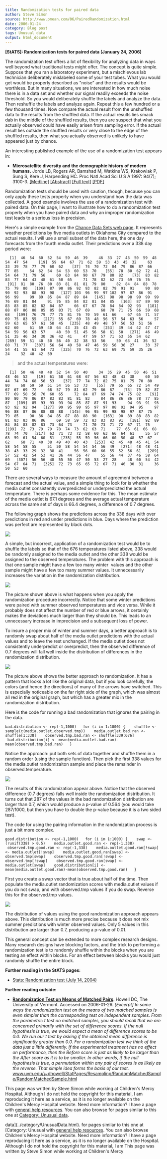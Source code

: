 ```yaml
---
title: Randomization tests for paired data
author: Steve Simon
source: http://www.pmean.com/06/PairedRandomization.html
date: 2006-01-24
category: Blog post
tags: Unusual data
output: html_document
---
```

**[StATS]: Randomization tests for paired data
(January 24, 2006)**

The randomization test offers a lot of flexibility for analyzing data in
ways well beyond what traditional tests might offer. The concept is
quite simple. Suppose that you ran a laboratory experiment, but a
mischievous lab technician deliberately mislabeled some of your test
tubes. What you would get would be properly described as \"noise\" and
the results would be worthless. But in many situations, we are
interested in how much noise there is in a data set and whether our
signal readily exceeds the noise threshold. So you would deliberately
shuffle the labels and analyze the data. Then reshuffle the labels and
analyze again. Repeat this a few hundred or a few thousand times. Now
compare the actual result from the unshuffled data to the results from
the shuffled data. If the actual results lies smack dab in the middle of
the shuffled results, then you are suspect that what you actually
observed could have easily arisen from sampling error. If the actual
result lies outside the shuffled results or very close to the edge of
the shuffled results, then what you actually observed is unlikely to
have appeared just by chance.

An interesting published example of the use of a randomization test
appears in:

-   **Microsatellite diversity and the demographic history of modern
    humans.** Jorde LB, Rogers AR, Bamshad M, Watkins WS, Krakowiak P,
    Sung S, Kere J, Harpending HC. Proc Natl Acad Sci U S A 1997: 94(7);
    3100-3.
    [\[Medline\]](http://www.ncbi.nlm.nih.gov/entrez/query.fcgi?cmd=Retrieve&db=PubMed&list_uids=9096352&dopt=Abstract)
    [\[Abstract\]](http://www.pnas.org/cgi/content/abstract/94/7/3100)
    [\[Full text\]](http://www.pnas.org/cgi/content/full/94/7/3100)
    [\[PDF\]](http://www.pnas.org/cgi/reprint/94/7/3100.pdf)

Randomization tests should be used with caution, though, because you can
only apply these tests properly when you understand how the data was
collected. A good example involves the use of a randomization test with
paired data. On this page, I want to illustrate how to do a
randomization test properly when you have paired data and why an
improper randomization test leads to a serious loss in precision.

Here\'s a simple example from the [Chance Data Sets web
page](http://www.dartmouth.edu/~chance/teaching_aids/data.html). It
represents weather predictions by five media outlets in Oklahoma City
compared to the actual results. I will use a small subset of the data
here, the one day forecasts from the fourth media outlet. Their
predictions over a 338 day period were:

`  [1]  46  54  60  52  54  59  46  39     46  33  27  43  50  59  48  54  47  54     [19]  59  64  67  71  62  59  53  43  45  32     63  33  39  78  77  79  60  62    [37]  74  70  72  84  79  86  87  66  77  85     54  62  54  54  53  60  53  70    [55]  78  80  62  72  41  54  64  71  79  56     60  63  84  90  67  79  80  82    [73]  83  82  83  77  64  43  48  61  50  65     71  78  82  62  73  69  76  76    [91]  81  80  76  80  83  81  81  81  79  80     82  84  84  88  78  75  79  80   [109]  87  90  86  92  93  82  82  79  91  91     90  80  90  92  93  88  93  98   [127] 103  96  99  97 102  97  87  86  91  96  99     99  89  85  84  87  89  84   [145]  98  98  98  99  99  99  76  69  81  84     91  76  85  84  82  81  84  85   [163]  87  89  90  83  83  85  82  82  84  87     66  67  67  78  84  84  92  93   [181]  88  87  86  88  85  85  83  71  67  69     68  70  71  75  66  59  68  68   [199]  76  79  77  75  81  76  70  59  61  66     67  65  71  57  69  75  83  55   [217]  55  67  69  78  48  56  57  54  63  56     57  59  63  65  57  61  58  45   [235]  48  49  48  57  56  53  51  56  62  60     61  69  40  64  43  35  43  45   [253]  39  44  42  47  47  54  59  56  63  57     48  50  51  45  56  58  61  50   [271]  46  49  51  35  46  34  30  36  42  41     47  59  57  71  63  55  54  62   [289]  59  51  40  50  56  40  32  38  53  56     50  63  41  36  52  60  71  77   [307]  56  64  49  58  47  46  59  56  36  27     33  37  54  41  55  61  64  73   [325]  70  76  72  63  69  75  59  35  26  24     32  40  42  59`

> and the actual temperatures were:

`  [1]  50  46  48  48  52  54  50  40     34  35  29  45  50  46  51  48  46  52    [19]  61  58  61  68  67  56  62  48  43  38     60  50  44  74  74  68  56  53    [37]  77  74  72  82  75  81  75  70  80  80     68  59  59  51  54  56  53  73    [55]  79  65  65  72  54  49  67  67  69  72     68  57  79  81  62  79  86  87    [73]  79  82  87  77  69  58  56  70  60  65     72  84  87  69  74  74  75  82    [91]  80  80  79  86  87  83  83  81  81  83     84  86  86  86  78  77  85  87   [109]  85  93  93  93  94  85  87  87  91  93     94  93  91  93  93  92  92  94   [127]  99  95  99  95  97  97  88  92  94  95     97  96  88  87  86  88  88  88   [145]  96  95  99  98  98  97  87  75  79  85     90  86  84  85  87  88  88  90   [163]  90  89  88  83  82  81  83  83  86  86     69  58  59  72  83  83  83  91   [181]  92  89  84  84  83  82  83  73  64  73     71  70  73  71  72  67  71  75   [199]  72  73  79  79  78  74  73  62  63  71     77  65  61  66  68  78  74  70   [217]  63  71  73  72  58  60  63  66  64  61     55  57  63  59  61  54  60  51   [235]  55  59  56  66  60  50  48  57  67  62     68  71  40  38  49  40  40  43   [253]  42  45  48  45  41  54  58  54  58  55     51  50  58  54  54  54  56  49   [271]  48  48  41  38  43  33  29  32  38  41     56  56  60  66  55  52  56  61   [289]  57  52  42  54  53  41  36  44  56  47     55  56  44  37  46  58  64  69   [307]  56  56  48  55  50  47  50  53  27  28     48  60  54  42  54  67  64  71   [325]  72  73  65  65  72  67  71  46  30  31     36  50  53  60 `

There are several ways to measure the amount of agreement between a
forecast and the actual value, and a simple thing to look for is whether
the media outlet consistently overpredicted or underpredicted the actual
temperature. There is perhaps some evidence for this. The mean estimate
of the media outlet is 67.1 degrees and the average actual temperature
across the same set of days is 66.4 degrees, a difference of 0.7
degrees.

The following graph shows the predictions across the 338 days with over
predictions in red and under predictions in blue. Days where the
prediction was perfect are represented by black dots.

![](../weblog/images/randomization01.gif)

A simple, but incorrect, application of a randomization test would be to
shuffle the labels so that of the 676 temperatures listed above, 338
would be randomly assigned to the media outlet and the other 338 would
be assigned to the observed temperatures. The problem with this approach
is that one sample might have a few too many winter  values and the
other sample might have a few too many summer values. It unnecessarily
increases the variation in the randomization distribution.

![](../weblog/images/randomization02.gif)

The picture shown above is what happens when you apply the randomization
procedure incorrectly. Notice that some winter predictions were paired
with summer observed temperatures and vice versa. While it probably does
not affect the number of red or blue arrows, it certainly makes the
deviations much larger than they should be. This leads to an unnecessary
increase in imprecision and a subsequent loss of power.

To insure a proper mix of winter and summer days, a better approach is
to randomly swap about half of the media outlet predictions with the
actual values and to leave the rest unchanged. If the media outlet does
not consistently underpredict or overpredict, then the observed
difference of 0.7 degrees will fall well inside the distribution of
differences in the randomization distribution.

![](../weblog/images/randomization03.gif)

The picture above shows the better approach to randomization. It has a
pattern that looks a lot like the original data, but if you look
carefully, the colors (and hence the directions) of many of the arrows
have switched. This is especially noticeable on the far right side of
the graph, which was almost all red in the original graph, but which has
a greater mix in the randomization distribution.

Here is the code for running a bad randomization that ignores the
pairing in the data.

`bad.distribution <- rep(-1,1000)   for (i in 1:1000) {    shuffle <- sample(c(media.outlet,observed.tmp))    media.outlet.bad.ran <- shuffle[1:338]    observed.tmp.bad.ran <- shuffle[339:676]    bad.distribution[i] <- mean(media.outlet.bad.ran)-mean(observed.tmp.bad.ran)   }`

Notice the approach: put both sets of data together and shuffle them in
a random order (using the sample function). Then pick the first 338
values for the media.outlet randomizaiton sample and place the remainder
in observed.temperature.

![](../weblog/images/randomization04.gif)

The results of this randomization appear above. Notice that the observed
difference (0.7 degrees) falls well inside the randomization
distribution. It turns out that 287 of the values in the bad
randomization distribution are larger than 0.7, which would produce a
p-value of 0.564 (you would take 287/1000, but then you have to double
the p-value because it is a two sided test).

The code for using the pairing information in the randomization process
is just a bit more complex.

`good.distribution <- rep(-1,1000)   for (i in 1:1000) {    swap <- (runif(338) > 0.5)    media.outlet.good.ran <- rep(-1,338)    observed.tmp.good.ran <- rep(-1,338)    media.outlet.good.ran[!swap] <- media.outlet[!swap]    media.outlet.good.ran[swap] <- observed.tmp[swap]    observed.tmp.good.ran[!swap] <- observed.tmp[!swap]    observed.tmp.good.ran[swap] <- media.outlet[swap]    good.distribution[i] <- mean(media.outlet.good.ran)-mean(observed.tmp.good.ran)   }`

First you create a swap vector that is true about half of the time. Then
populate the media.outlet randomization scores with media.outlet values
if you do not swap, and with observed.tmp values if you do swap. Reverse
this for the observed.tmp values.

![](../weblog/images/randomization05.gif)

The distribution of values using the good randomization approach appears
above. This distribution is much more precise because it does not mix
summer predictions with winter observed values. Only 5 values in this
distribution are larger than 0.7, producing a p-value of 0.01.

This general concept can be extended to more complex research designs.
Many research designs have blocking factors, and the trick to performing
a randomization test is to randomly shuffle within the blocks when you
are testing an effect within blocks. For an effect between blocks you
would just randomly shuffle the entire block.

**Further reading in the StATS pages:**

-   [Stats: Randomization test (July
    14, 2004)](http://www.childrensmercy.org/stats/weblog2004/randomization.asp)

**Further reading outside:**

-   **[Randomization Test on Means of Matched
    Pairs](http://www.uvm.edu/~dhowell/StatPages/Resampling/RandomMatchedSample/RandomMatchedSample.html)**.
    Howell DC, The University of Vermont. Accessed on 2006-01-26.
    *\[Excerpt\] In some ways the randomization test on the means of two
    matched samples is even simpler than the corresponding test on
    independent samples. From the parametric t test on matched samples,
    you should recall that we are concerned primarily with the set of
    difference scores. If the null hypothesis is true, we would expect a
    mean of difference scores to be 0.0. We run our t test by asking if
    the obtained mean difference is significantly greater than 0.0. For
    a randomization test we think of the data just a little differently.
    If the experimental treatment has no effect on performance, then the
    Before score is just as likely to be larger than the After score as
    it is to be smaller. In other words, if the null hypothesis is true,
    a permutation within any pair of scores is as likely as the reverse.
    That simple idea forms the basis of our test.*
    www.uvm.edu/\~dhowell/StatPages/Resampling/RandomMatchedSample/RandomMatchedSample.html

This page was written by Steve Simon while working at Children\'s Mercy
Hospital. Although I do not hold the copyright for this material, I am
reproducing it here as a service, as it is no longer available on the
Children\'s Mercy Hospital website. Need more information? I have a page
with [general help resources](../GeneralHelp.html). You can also browse
for pages similar to this one at [Category: Unusual
data](../category/UnusualData.html).
<!---More--->
data](../category/UnusualData.html).
for pages similar to this one at [Category: Unusual
with [general help resources](../GeneralHelp.html). You can also browse
Children\'s Mercy Hospital website. Need more information? I have a page
reproducing it here as a service, as it is no longer available on the
Hospital. Although I do not hold the copyright for this material, I am
This page was written by Steve Simon while working at Children\'s Mercy

<!---Do not use
**[StATS]: Randomization tests for paired data
This page was written by Steve Simon while working at Children\'s Mercy
Hospital. Although I do not hold the copyright for this material, I am
reproducing it here as a service, as it is no longer available on the
Children\'s Mercy Hospital website. Need more information? I have a page
with [general help resources](../GeneralHelp.html). You can also browse
for pages similar to this one at [Category: Unusual
data](../category/UnusualData.html).
--->

